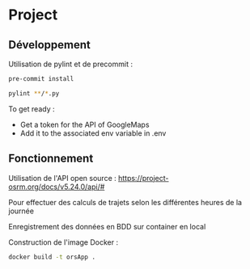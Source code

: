 # Project

## Développement

Utilisation de pylint et de precommit :


```sh
pre-commit install
```
```sh
pylint **/*.py
```

To get ready :
- Get a token for the API of GoogleMaps
- Add it to the associated env variable in .env

## Fonctionnement

Utilisation de l'API open source : https://project-osrm.org/docs/v5.24.0/api/#

Pour effectuer des calculs de trajets selon les différentes heures de la journée

Enregistrement des données en BDD sur container en local

Construction de l'image Docker : 
```sh
docker build -t orsApp .
```